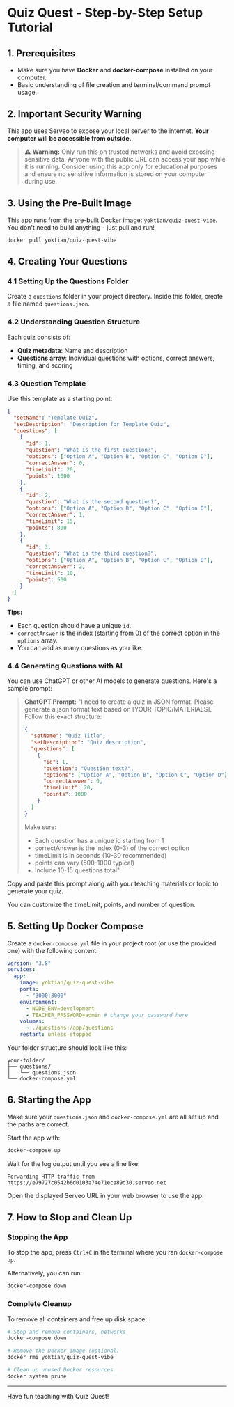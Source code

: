# Quiz Quest - Step-by-Step Setup Tutorial

## 1. Prerequisites

- Make sure you have **Docker** and **docker-compose** installed on your computer.
- Basic understanding of file creation and terminal/command prompt usage.

## 2. Important Security Warning

This app uses Serveo to expose your local server to the internet. **Your computer will be accessible from outside.**

> ⚠️ **Warning:** Only run this on trusted networks and avoid exposing sensitive data. Anyone with the public URL can access your app while it is running. Consider using this app only for educational purposes and ensure no sensitive information is stored on your computer during use.

## 3. Using the Pre-Built Image

This app runs from the pre-built Docker image: `yoktian/quiz-quest-vibe`. You don't need to build anything - just pull and run!

```shell
docker pull yoktian/quiz-quest-vibe
```

## 4. Creating Your Questions

### 4.1 Setting Up the Questions Folder

Create a `questions` folder in your project directory. Inside this folder, create a file named `questions.json`.

### 4.2 Understanding Question Structure

Each quiz consists of:

- **Quiz metadata**: Name and description
- **Questions array**: Individual questions with options, correct answers, timing, and scoring

### 4.3 Question Template

Use this template as a starting point:

```json
{
  "setName": "Template Quiz",
  "setDescription": "Description for Template Quiz",
  "questions": [
    {
      "id": 1,
      "question": "What is the first question?",
      "options": ["Option A", "Option B", "Option C", "Option D"],
      "correctAnswer": 0,
      "timeLimit": 20,
      "points": 1000
    },
    {
      "id": 2,
      "question": "What is the second question?",
      "options": ["Option A", "Option B", "Option C", "Option D"],
      "correctAnswer": 1,
      "timeLimit": 15,
      "points": 800
    },
    {
      "id": 3,
      "question": "What is the third question?",
      "options": ["Option A", "Option B", "Option C", "Option D"],
      "correctAnswer": 2,
      "timeLimit": 10,
      "points": 500
    }
  ]
}
```

**Tips:**

- Each question should have a unique `id`.
- `correctAnswer` is the index (starting from 0) of the correct option in the `options` array.
- You can add as many questions as you like.

### 4.4 Generating Questions with AI

You can use ChatGPT or other AI models to generate questions. Here's a sample prompt:

> **ChatGPT Prompt:**
> "I need to create a quiz in JSON format. Please generate a json format text based on [YOUR TOPIC/MATERIALS]. Follow this exact structure:
>
> ```json
> {
>   "setName": "Quiz Title",
>   "setDescription": "Quiz description",
>   "questions": [
>     {
>       "id": 1,
>       "question": "Question text?",
>       "options": ["Option A", "Option B", "Option C", "Option D"],
>       "correctAnswer": 0,
>       "timeLimit": 20,
>       "points": 1000
>     }
>   ]
> }
> ```
>
> Make sure:
>
> - Each question has a unique id starting from 1
> - correctAnswer is the index (0-3) of the correct option
> - timeLimit is in seconds (10-30 recommended)
> - points can vary (500-1000 typical)
> - Include 10-15 questions total"

Copy and paste this prompt along with your teaching materials or topic to generate your quiz.

You can customize the timeLimit, points, and number of question.

## 5. Setting Up Docker Compose

Create a `docker-compose.yml` file in your project root (or use the provided one) with the following content:

```yaml
version: "3.8"
services:
  app:
    image: yoktian/quiz-quest-vibe
    ports:
      - "3000:3000"
    environment:
      - NODE_ENV=development
      - TEACHER_PASSWORD=admin # change your password here
    volumes:
      - ./questions:/app/questions
    restart: unless-stopped
```

Your folder structure should look like this:

```text
your-folder/
├── questions/
│   └── questions.json
└── docker-compose.yml
```

## 6. Starting the App

Make sure your `questions.json` and `docker-compose.yml` are all set up and the paths are correct.

Start the app with:

```bash
docker-compose up
```

Wait for the log output until you see a line like:

```text
Forwarding HTTP traffic from https://e79727c0542b6d0103a74e71eca89d30.serveo.net
```

Open the displayed Serveo URL in your web browser to use the app.

## 7. How to Stop and Clean Up

### Stopping the App

To stop the app, press `Ctrl+C` in the terminal where you ran `docker-compose up`.

Alternatively, you can run:

```bash
docker-compose down
```

### Complete Cleanup

To remove all containers and free up disk space:

```bash
# Stop and remove containers, networks
docker-compose down

# Remove the Docker image (optional)
docker rmi yoktian/quiz-quest-vibe

# Clean up unused Docker resources
docker system prune
```

---

Have fun teaching with Quiz Quest!
